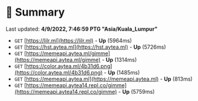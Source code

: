 # 📖 Summary
Last updated: **4/9/2022, 7:46:59 PTG "Asia/Kuala_Lumpur"**

- `GET` [https://lilr.ml](https://lilr.ml) - **Up** (5964ms)
- `GET` [https://hst.aytea.ml](https://hst.aytea.ml) - **Up** (5726ms)
- `GET` [https://memeapi.aytea.ml/gimme](https://memeapi.aytea.ml/gimme) - **Up** (1314ms)
- `GET` [https://color.aytea.ml/4b31d6.png](https://color.aytea.ml/4b31d6.png) - **Up** (1485ms)
- `GET` [https://memeapi.aytea.ml](https://memeapi.aytea.ml) - **Up** (813ms)
- `GET` [https://memeapi.aytea14.repl.co/gimme](https://memeapi.aytea14.repl.co/gimme) - **Up** (5759ms)
